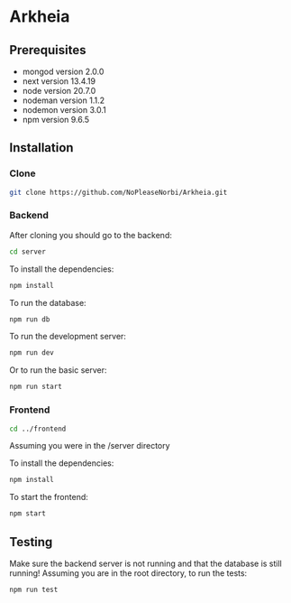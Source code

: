 # Arkheia

## Prerequisites

- mongod version 2.0.0
- next version 13.4.19
- node version 20.7.0
- nodeman version 1.1.2
- nodemon version 3.0.1
- npm version 9.6.5

## Installation

### Clone

```bash
git clone https://github.com/NoPleaseNorbi/Arkheia.git
```
### Backend
After cloning you should go to the backend:
```bash
cd server
```
To install the dependencies:
```bash
npm install
```
To run the database:
```bash
npm run db
```
To run the development server:
```bash
npm run dev
```
Or to run the basic server:
```bash
npm run start
```

### Frontend
```bash
cd ../frontend
```
Assuming you were in the /server directory

To install the dependencies:
```bash
npm install
```
To start the frontend:
```bash
npm start
```

## Testing
Make sure the backend server is not running and that the database is still running!
Assuming you are in the root directory, to run the tests:
```bash
npm run test
```

